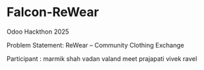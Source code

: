 # Falcon-ReWear
Odoo Hackthon 2025

Problem Statement: ReWear – Community Clothing Exchange

Participant : marmik shah
              vadan valand
              meet prajapati
              vivek ravel

